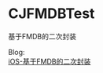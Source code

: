 # CJFMDBTest
基于FMDB的二次封装

Blog:  
[iOS-基于FMDB的二次封装](https://cwos111509sina.github.io/Blog/OC/Article/iOS-基于FMDB的二次封装)
